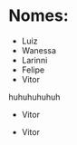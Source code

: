 # Nomes:

 - Luiz
 - Wanessa
 - Larinni
 - Felipe
 - Vitor
 
 
 
 
 
 
 huhuhuhuhuh
 
 
 
 
 
 
 
 

 - Vitor

 
 - Vitor

